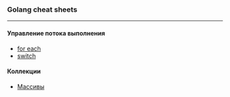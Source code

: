 ### Golang cheat sheets

---
#### Управление потока выполнения
* [for each](./for-each/README.md)
* [switch](./switch/README.md)

#### Коллекции
* [Массивы](./arrays/README.md)
